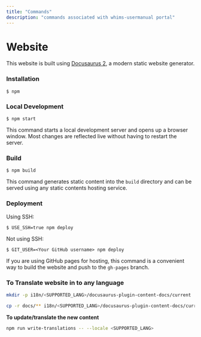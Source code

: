 ```yaml
---
title: "Commands"
description: "commands associated with whims-usermanual portal"
---
```


# Website

This website is built using [Docusaurus 2](https://docusaurus.io/), a modern static website generator.

### Installation

```
$ npm
```

### Local Development

```
$ npm start
```

This command starts a local development server and opens up a browser window. Most changes are reflected live without having to restart the server.

### Build

```
$ npm build
```

This command generates static content into the `build` directory and can be served using any static contents hosting service.

### Deployment

Using SSH:

```
$ USE_SSH=true npm deploy
```

Not using SSH:

```
$ GIT_USER=<Your GitHub username> npm deploy
```

If you are using GitHub pages for hosting, this command is a convenient way to build the website and push to the `gh-pages` branch.

### To Translate website in to any language

```bash
mkdir -p i18n/<SUPPORTED_LANG>/docusaurus-plugin-content-docs/current

cp -r docs/** i18n/<SUPPORTED_LANG>/docusaurus-plugin-content-docs/current
```

**To update/translate the new content**

```bash
npm run write-translations -- --locale <SUPPORTED_LANG>
```
